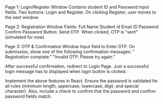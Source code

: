 Page 1: Login/Register Window
Contains student ID and Password input fields.
Two buttons: Login and Register.
On clicking Register, user moves to the next window.

Page 2: Registration Window
Fields:
Full Name
Student id
Email ID
Password
Confirm Password
Button: Send OTP.
When clicked, OTP is "sent" (simulated for now).

Page 3: OTP & Confirmation Window
Input field to Enter OTP.
On submission, show one of the following confirmation messages:
 " Registration complete."
 "Invalid OTP. Please try again."


After successful confirmation, redirect to Login Page. Just a successful login message has to displayed when login button is clicked.

Implement the above features in React. Ensure the password is validated for all rules (minimum length, uppercase, lowercase, digit, and special character). Also, include a check to confirm that the password and confirm password fields match.